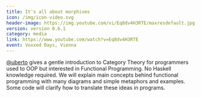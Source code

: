 ```yaml
---
title: It's all about morphisms
icon: /img/icon-video.svg
header-image: https://img.youtube.com/vi/Eq8dv4H3RTE/maxresdefault.jpg
version: version 0.6.1
category: media
link: https://www.youtube.com/watch?v=Eq8dv4H3RTE
event: Voxxed Days, Vienna
---
```

[@uberto](https://github.com/uberto) gives a gentle introduction to Category Theory for programmers used to OOP but interested in Functional Programming. No Haskell knowledge required. We will explain main concepts behind functional programming with many diagrams and simple metaphors and examples. Some code will clarify how to translate these ideas in programs.
